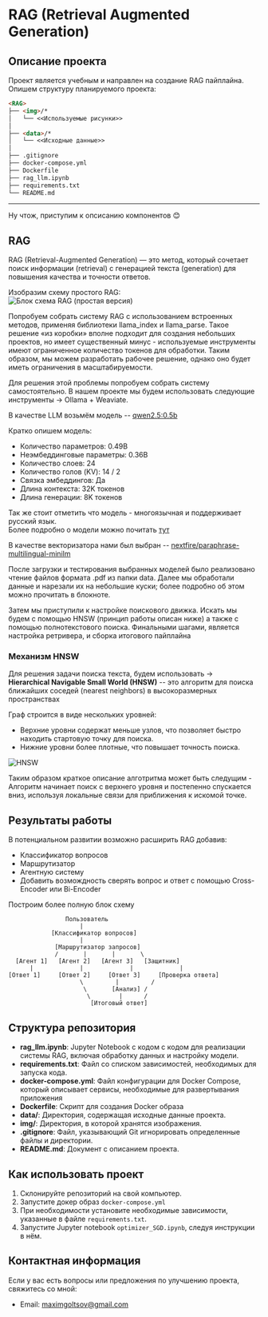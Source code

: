 
# RAG (Retrieval Augmented Generation)  

## Описание проекта
Проект является учебным и направлен на создание RAG пайплайна. Опишем структуру планируемого проекта:

```markdown
<RAG>
├── <img>/*
│   └── <<Используемые рисунки>>
│
├── <data>/*
│   └── <<Исходные данные>>
│
├── .gitignore
├── docker-compose.yml
├── Dockerfile
├── rag_llm.ipynb
├── requirements.txt
└── README.md
```

-- -- --
Ну чтож, приступим к опсисанию компонентов 😊

## RAG   

RAG (Retrieval-Augmented Generation) — это метод, который сочетает поиск информации (retrieval) с генерацией текста (generation) для повышения качества и точности ответов. 

Изобразим схему простого RAG:  
![Блок схема RAG (простая версия)](img/simple_rag.svg)

Попробуем собрать систему RAG с использованием встроенных методов, применяя библиотеки llama_index и llama_parse. Такое решение «из коробки» вполне подходит для создания небольших проектов, но имеет существенный минус - используемые инструменты имеют ограниченное количество токенов для обработки. Таким образом, мы можем разработать рабочее решение, однако оно будет иметь ограничения в масштабируемости.

Для решения этой проблемы попробуем собрать систему самостоятельно. В нашем проекте мы будем использовать следующие инструменты -> Ollama + Weaviate.

В качестве LLM возьмём модель -- [qwen2.5:0.5b](https://ollama.com/library/qwen2.5:0.5b)  

Кратко опишем модель:

- Количество параметров: 0.49B
- Неэмбеддинговые параметры: 0.36B
- Количество слоев: 24
- Количество голов (KV): 14 / 2
- Связка эмбеддингов: Да
- Длина контекста: 32K токенов
- Длина генерации: 8K токенов

Так же стоит отметить что модель - многоязычная и поддерживает русский язык.  
Более подробно о модели можно почитать [тут](https://qwenlm.github.io/blog/qwen2.5-llm/)

В качестве векторизатора нами был выбран -- [nextfire/paraphrase-multilingual-minilm](https://ollama.com/nextfire/paraphrase-multilingual-minilm)

После загрузки и тестирования выбранных моделей было реализовано чтение файлов формата .pdf из папки data. Далее мы обработали данные и нарезали их на небольшие куски; более подробно об этом можно прочитать в блокноте.

Затем мы приступили к настройке поискового движка. Искать мы будем с помощью HNSW (принцип работы описан ниже) а также с помощью полнотекстового поиска. Финальными шагами, является настройка ретривера, и сборка итогового пайплайна

### Механизм HNSW
Для решения задачи поиска текста, будем использовать ->  
**Hierarchical Navigable Small World (HNSW)** --  это алгоритм для поиска ближайших соседей (nearest neighbors) в высокоразмерных пространствах

Граф строится в виде нескольких уровней:
 - Верхние уровни содержат меньше узлов, что позволяет быстро находить стартовую точку для поиска.
 - Нижние уровни более плотные, что повышает точность поиска.

![HNSW](img/HNSW.svg)


Таким образом краткое описание алготритма может быть следущим - Алгоритм начинает поиск с верхнего уровня и постепенно спускается вниз, используя локальные связи для приближения к искомой точке.

## Результаты работы
В потенциальном развитии возможно расширить RAG добавив:
- Классификатор вопросов
- Маршрутизатор
- Агентную систему
- Добавить возмождность сверять вопрос и ответ с помощью Cross-Encoder или Bi-Encoder


Построим более полную блок схему


```plaintext
                Пользователь
                    |
            [Классификатор вопросов]
                    |
             [Маршрутизатор запросов]
             /       |       |       \
  [Агент 1]   [Агент 2]   [Агент 3]   [Защитник]
      |             |             |             |
[Ответ 1]     [Ответ 2]     [Ответ 3]     [Проверка ответа]
                    \         |         /
                     \       [Анализ] /
                      \        |      /
                       [Итоговый ответ]

```

## Структура репозитория
- **rag_llm.ipynb**: Jupyter Notebook с кодом с кодом для реализации системы RAG, включая обработку данных и настройку модели.
- **requirements.txt**: Файл со списком зависимостей, необходимых для запуска кода.
- **docker-compose.yml**: Файл конфигурации для Docker Compose, который описывает сервисы, необходимые для развертывания приложения
- **Dockerfile**: Скрипт для создания Docker образа
- **data/**: Директория, содержащая исходные данные проекта.
- **img/**: Директория, в которой хранятся изображения.
- **.gitignore**: Файл, указывающий Git игнорировать определенные файлы и директории.
- **README.md**: Документ с описанием проекта.


## Как использовать проект
1. Склонируйте репозиторий на свой компьютер.
2. Запустите докер образ `docker-compose.yml`
3. При необходимости установите необходимые зависимости, указанные в файле `requirements.txt`.
4. Запустите Jupyter notebook `optimizer_SGD.ipynb`, следуя инструкции в нём.

## Контактная информация
Если у вас есть вопросы или предложения по улучшению проекта, свяжитесь со мной:
- Email: maximgoltsov@gmail.com





